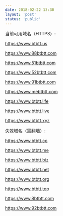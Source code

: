 ```yaml
---
date: 2018-02-22 13:30
layout: 'post'
status: 'public'
---
```


当前可用域名（HTTPS）:

https://www.btbtt.us

https://www.88btbtt.com

https://www.51btbtt.com

https://www.52btbtt.com

https://www.91btbtt.com

https://www.mebtbtt.com

https://www.btbtt.life

https://www.btbtt.live

https://www.btbtt.xyz





失效域名（需翻墙）:


https://www.btbtt.co

https://www.btbtt.me

https://www.btbtt.biz

https://www.btbtt.net

https://www.btbtt.org

https://www.btbtt.top

https://www.8btbtt.com

https://www.92btbtt.com‍